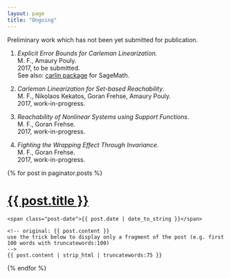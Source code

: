 ```yaml
---
layout: page
title: "Ongoing"
---
```


Preliminary work which has not been yet submitted for publication.

1. *Explicit Error Bounds for Carleman Linearization.* <br> M. F., Amaury Pouly. <br> 2017, to be submitted. <br> See also: [carlin package](https://github.com/mforets/carlin) for SageMath.

2. *Carleman Linearization for Set-based Reachability*. <br> M. F., Nikolaos Kekatos, Goran Frehse, Amaury Pouly. <br> 2017, work-in-progress.

3. *Reachability of Nonlinear Systems using Support Functions*. <br> M. F., Goran Frehse. <br> 2017, work-in-progress.

4. *Fighting the Wrapping Effect Through Invariance*. <br> M. F., Goran Frehse. <br> 2017, work-in-progress.

<div class="posts">
  {% for post in paginator.posts %}
  <div class="post">
    <h1 class="post-title">
      <a href="{{ site.baseurl }}/{{ post.url }}">
        {{ post.title }}
      </a>
    </h1>

    <span class="post-date">{{ post.date | date_to_string }}</span>

    <!-- original: {{ post.content }} 
    use the trick below to display only a fragment of the post (e.g. first 100 words with truncatewords:100)
    -->
    {{ post.content | strip_html | truncatewords:75 }}  
  </div>
  {% endfor %}
</div>
